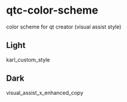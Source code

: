 # qtc-color-scheme
 color scheme for qt creator (visual assist style)
## Light 
 karl_custom_style 
## Dark
 visual_assist_x_enhanced_copy


